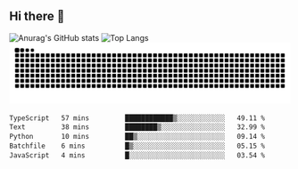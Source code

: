 ## Hi there 👋
![Anurag's GitHub stats](https://github-readme-stats.vercel.app/api?username=CNCoreSteb)
![Top Langs](https://github-readme-stats.vercel.app/api/top-langs/?username=CNCoreSteb)
<picture>
  <source media="(prefers-color-scheme: dark)" srcset="https://raw.githubusercontent.com/CNCoreSteb/CNCoreSteb/output/github-contribution-grid-snake-dark.svg">
  <source media="(prefers-color-scheme: light)" srcset="https://raw.githubusercontent.com/CNCoreSteb/CNCoreSteb/output/github-contribution-grid-snake.svg">
  <img alt="github contribution grid snake animation" src="https://raw.githubusercontent.com/CNCoreSteb/CNCoreSteb/output/github-contribution-grid-snake.svg">
</picture>

<!--START_SECTION:waka-->

```txt
TypeScript   57 mins         ████████████▒░░░░░░░░░░░░   49.11 %
Text         38 mins         ████████▒░░░░░░░░░░░░░░░░   32.99 %
Python       10 mins         ██▒░░░░░░░░░░░░░░░░░░░░░░   09.14 %
Batchfile    6 mins          █▒░░░░░░░░░░░░░░░░░░░░░░░   05.15 %
JavaScript   4 mins          █░░░░░░░░░░░░░░░░░░░░░░░░   03.54 %
```

<!--END_SECTION:waka-->


<!--
**CNCoreSteb/CNCoreSteb** is a ✨ _special_ ✨ repository because its `README.md` (this file) appears on your GitHub profile.

Here are some ideas to get you started:

- 🔭 I’m currently working on ...
- 🌱 I’m currently learning ...
- 👯 I’m looking to collaborate on ...
- 🤔 I’m looking for help with ...
- 💬 Ask me about ...
- 📫 How to reach me: ...
- 😄 Pronouns: ...
- ⚡ Fun fact: ...
-->

